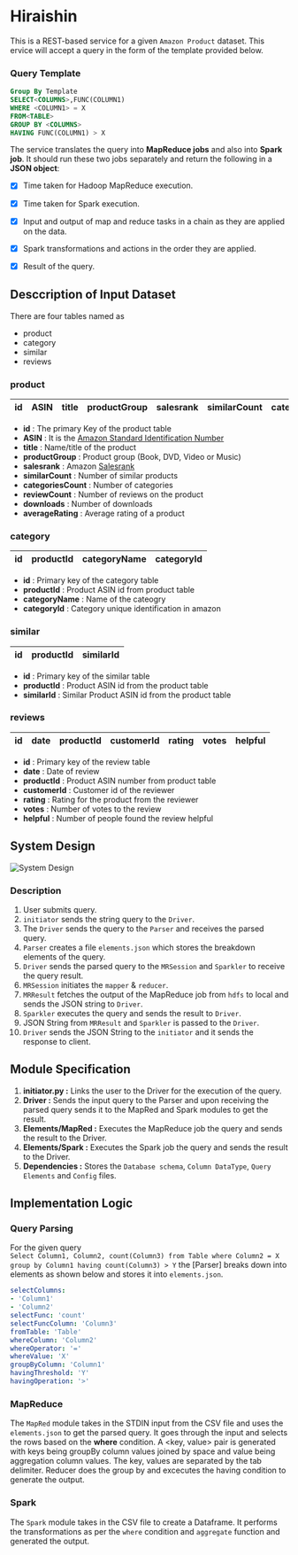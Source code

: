 # Hiraishin
This is a REST-based service for a given `Amazon Product` dataset. This ervice will accept a query in the form of the template provided below.

### Query Template
```sql
Group By Template
SELECT<COLUMNS>,FUNC(COLUMN1)
WHERE <COLUMN1> = X
FROM<TABLE>
GROUP BY <COLUMNS>
HAVING FUNC(COLUMN1) > X
```

The service translates the query into **MapReduce jobs** and also into **Spark job**. It should run these two jobs separately and return the following in a **JSON object**:
- [x] Time taken for Hadoop MapReduce execution.
- [x] Time taken for Spark execution.
- [x] Input and output of map and reduce tasks in a chain as they are applied on the data.
- [x] Spark transformations and actions in the order they are applied.
- [x] Result of the query.


## Desccription of Input Dataset
There are four tables named as 
- product
- category
- similar
- reviews
### product

|id| ASIN | title | productGroup | salesrank | similarCount | categoriesCount | reviewCount | downloads | averageRating |
|--|------|-------|--------------|-----------|--------------|-----------------|-------------|-----------|---------------|
- **id** : The primary Key of the product table 
- **ASIN** : It is the [Amazon Standard Identification Number](https://en.wikipedia.org/wiki/Amazon_Standard_Identification_Number)
- **title** : Name/title of the product
- **productGroup** : Product group (Book, DVD, Video or Music)
- **salesrank** : Amazon [Salesrank](https://www.amazon.com/gp/help/customer/display.html?nodeId=525376)
- **similarCount** : Number of similar products 
- **categoriesCount** : Number of categories
- **reviewCount** : Number of reviews on the product
- **downloads** : Number of downloads
- **averageRating** : Average rating of a product

 ### category
 
 | id | productId | categoryName | categoryId |
 |----|-----------|--------------|------------|
- **id** : Primary key of the category table
- **productId** : Product ASIN id from product table
- **categoryName** : Name of the cateogry
- **categoryId** : Category unique identification in amazon

### similar

| id | productId | similarId |
|----|-----------|-----------|
- **id** : Primary key of the similar table
- **productId** : Product ASIN id from the product table
- **similarId** : Similar Product ASIN id from the product table

### reviews

| id | date | productId | customerId | rating | votes | helpful |
|----|------|-----------|------------|--------|-------|---------|
- **id** : Primary key of the review table
- **date** : Date of review
- **productId** : Product ASIN number from product table
- **customerId** : Customer id of the reviewer
- **rating** : Rating for the product from the reviewer
- **votes** : Number of votes to the review
- **helpful** : Number of people found the review helpful

## System Design

![System Design](https://drive.google.com/file/d/1Rgogjy-hPas12Q9VNHoGmCMn8LQPMv2m/view?usp=sharing)

### Description
1. User submits query.
2. `initiator` sends the string query to the `Driver`.
3. The `Driver` sends the query to the `Parser` and receives the parsed query.
4. `Parser` creates a file `elements.json` which stores the breakdown elements of the query.
5. `Driver` sends the parsed query to the `MRSession` and `Sparkler` to receive the query result.
6. `MRSession` initiates the `mapper` & `reducer`.
7. `MRResult` fetches the output of the MapReduce job from `hdfs` to local and sends the JSON string to `Driver`.
8. `Sparkler` executes the query and sends the result to `Driver`.
9. JSON String from `MRResult` and `Sparkler` is passed to the `Driver`.
10. `Driver` sends the JSON String to the `initiator` and it sends the response to client.

## Module Specification

1. **initiator.py :**
Links the user to the Driver for the execution of the query.
2. **Driver :**
Sends the input query to the Parser and upon receiving the parsed query sends it to the MapRed and Spark modules to get the result.
3. **Elements/MapRed :**
Executes the MapReduce job the query and sends the result to the Driver.
4. **Elements/Spark :**
Executes the Spark job the query and sends the result to the Driver.
5. **Dependencies :**
Stores the `Database schema`, `Column DataType`, `Query Elements` and `Config` files.

## Implementation Logic

### Query Parsing

For the given query  
`Select Column1, Column2, count(Column3) from Table where Column2 = X group by Column1 having count(Column3) > Y`
the [Parser] breaks down into elements as shown below and stores it into `elements.json`.

```yaml
selectColumns: 
- 'Column1'
- 'Column2'
selectFunc: 'count'
selectFuncColumn: 'Column3'
fromTable: 'Table'
whereColumn: 'Column2'
whereOperator: '='
whereValue: 'X'
groupByColumn: 'Column1'
havingThreshold: 'Y'
havingOperation: '>'
```
### MapReduce

The `MapRed` module takes in the STDIN input from the CSV file and uses the `elements.json` to get the parsed query. It goes through the input and selects the rows based on the **where** condition. A <key, value> pair is generated with keys being groupBy column values joined by space and value being aggregation column values. The key, values are separated by the tab delimiter. Reducer does the group by and excecutes the having condition to generate the output.

### Spark

The `Spark` module takes in the CSV file to create a Dataframe. It performs the transformations as per the `where` condition and `aggregate` function and generated the output.
